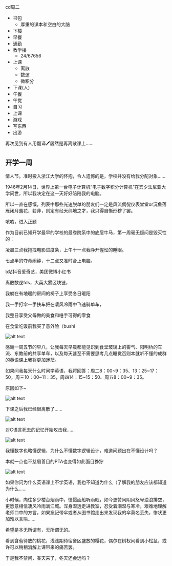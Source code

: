 cd周二

- 书包
    - 厚重的课本和空白的大脑
- 下楼
- 早餐
- 通勤
- 教学楼
    - 24/67656
- 上课
    - 离散
    - 数逻
    - 微积分
- 下课(人)
- 午餐
- 午觉
- 自习
- 上课
- 游戏
- 写东西
- 出游

再次见到有人用翻译🖊居然是再离散课上......


## 开学一周

情人节，准时投入浙江大学的怀抱，令人遗憾的是，学校并没有给我分配对象……

1946年2月14日，世界上第一台电子计算机“电子数字积分计算机”在宾夕法尼亚大学问世，所以我决定在这一天好好陪陪我的电脑。

所以一直在感慨，列表中那些光速脱单的朋友们一定是风流倜傥仪表堂堂or沉鱼落雁闭月羞花，若非，则定有经天纬地之才，我只得自惭形秽了罢。

咳咳，进入正题

作为目前已知开学最早的学校的最卷院系中的底层牛马，第一周毫无疑问是毁灭性的：

凌晨三点我拖拽电影进度条，上午十一点我睁开惺忪的睡眼。

七点半的夺命闹钟，十二点又准时合上电脑。

b站抖音爱奇艺，美团微博小红书

离散数逻fds，大英大雾区块链，

我躺在有地暖的房间的椅子上享受冬日暖阳

我一手打伞一手扶车把在凄风冷雨中飞速骑单车，

我整日享受父母做的美食和唾手可得的零食

在食堂吃饭前我买了意外险（bushi

![alt text](2832b3b6e8a4b827ee9f7c9f2a69ef9.jpg)


感谢一周五节的早八，让我每天早晨都能见识到食堂玻璃上的雾气、阳明桥的车流、东教前的共享单车，以及每天甚至不需要思考几点睡觉否则本就听不懂的成群的英语课上我将更加迷茫。



如果问我每天什么时间学英语，我将回答：周二8：00~9：35、13：25~17：50，周三10：00~11：35，周四14：15~15：50、周五8：00~9：35。

原因如下~

![alt text](image.png)

下课之后我已经很离散了……

![alt text](image-1.png)

对C语言死去的记忆开始攻击我……

![alt text](image-2.png)

我懂数字也略懂逻辑，为什么不懂数字逻辑设计，难道问题出在不懂设计吗？

本就一点也不慈眉善目的PTA也变得如此面目狰狞

![alt text](image-3.png)


如果你问为什么英语课上不学英语，我也不知道为什么（了解我的朋友应该都知道为什么……

小时候，向往多少楼台烟雨中，憧憬画船听雨眠，如今更赞同阴风怒号浊浪排空，更愿意相信凄风冷雨满江城。浑身湿透走进教室，忍受着潮湿与寒冷，艰难地理解老师口中的方言，如果忘记带伞或者从图书馆走出来发现我的伞莫名丢失，惨状更加难以言喻……

希望是本无所谓有，无所谓无的。

看到含苞待放的桃花，浅浅期待宿舍区盛放的樱花，偶尔在树杈间看到小松鼠，或许可以稍稍消解上课带来的痛苦罢。

于是我不禁问，春天来了，冬天还会远吗？